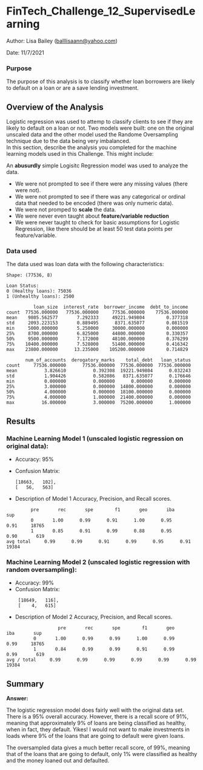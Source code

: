 # FinTech_Challenge_12_SupervisedLearning

Author: Lisa Bailey (balllisaann@yahoo.com)

Date: 11/7/2021

### Purpose

The purpose of this analysis is to classify whether loan borrowers are likely to default on a loan or are a save lending investment.  

## Overview of the Analysis

Logistic regression was used to attemp to classify clients to see if they are likely to default on a loan or not.  Two models were built: one on the original unscaled data and the other model used the Randome Oversampling technique due to the data being very imbalanced.  
In this section, describe the analysis you completed for the machine learning models used in this Challenge. This might include:

An **abusurdly** simple Logisitc Regression model was used to analyze the data.  
* We were not prompted to see if there were any missing values (there were not).
* We were not prompted to see if there was any categorical or ordinal data that needed to be encoded (there was only numeric data).
* We were not promped to **scale** the data.
* We were never even taught about **feature/variable reduction**
* We were never taught to check for basic assumptions for Logistic Regression, like there should be at least 50 test data points per feature/variable.

### Data used 

The data used was loan data with the following characteristics:

```Shape: (77536, 8)```

```
Loan Status: 
0 (Healthy loans): 75036
1 (Unhealthy loans): 2500
```

```
          loan_size  interest_rate  borrower_income  debt_to_income  
count  77536.000000   77536.000000     77536.000000    77536.000000   
mean    9805.562577       7.292333     49221.949804        0.377318   
std     2093.223153       0.889495      8371.635077        0.081519   
min     5000.000000       5.250000     30000.000000        0.000000   
25%     8700.000000       6.825000     44800.000000        0.330357   
50%     9500.000000       7.172000     48100.000000        0.376299   
75%    10400.000000       7.528000     51400.000000        0.416342   
max    23800.000000      13.235000    105200.000000        0.714829   

       num_of_accounts  derogatory_marks    total_debt   loan_status  
count     77536.000000      77536.000000  77536.000000  77536.000000  
mean          3.826610          0.392308  19221.949804      0.032243  
std           1.904426          0.582086   8371.635077      0.176646  
min           0.000000          0.000000      0.000000      0.000000  
25%           3.000000          0.000000  14800.000000      0.000000  
50%           4.000000          0.000000  18100.000000      0.000000  
75%           4.000000          1.000000  21400.000000      0.000000  
max          16.000000          3.000000  75200.000000      1.000000  
```

## Results

### Machine Learning Model 1 (unscaled logistic regression on original data):

  * Accuracy: 95%
  * Confusion Matrix:
     ```
     [18663,   102],
     [   56,   563]
     ```
       
  * Description of Model 1 Accuracy, Precision, and Recall scores.
 ```
          pre       rec       spe        f1       geo       iba       sup
          0       1.00      0.99      0.91      1.00      0.95      0.91     18765
          1       0.85      0.91      0.99      0.88      0.95      0.90       619
 avg total     0.99      0.99      0.91      0.99      0.95      0.91     19384
 ```

### Machine Learning Model 2 (unscaled logistic regression with random oversampling):

  * Accuracy: 99%
  * Confusion Matrix:
     ```
      [18649,   116],
      [    4,   615]
    ```
* Description of Model 2 Accuracy, Precision, and Recall scores.
```
                   pre       rec       spe        f1       geo       iba       sup
          0       1.00      0.99      0.99      1.00      0.99      0.99     18765
          1       0.84      0.99      0.99      0.91      0.99      0.99       619
avg / total     0.99      0.99      0.99      0.99      0.99      0.99     19384
```

## Summary

**Answer:** 

The logistic regression model does fairly well with the original data set.  There is a 95% overall accuracy.  However, there is a recall score of 91%, meaning that approximately 9% of loans are being classified as healthy, when in fact, they default.  Yikes!  I would not want to make investments in loads where 9% of the loans that are going to default were given loans.  

The oversampled data gives a much better recall score, of 99%, meaning that of the loans that are going to default, only 1% were classified as healthy and the money loaned out and defaulted. 